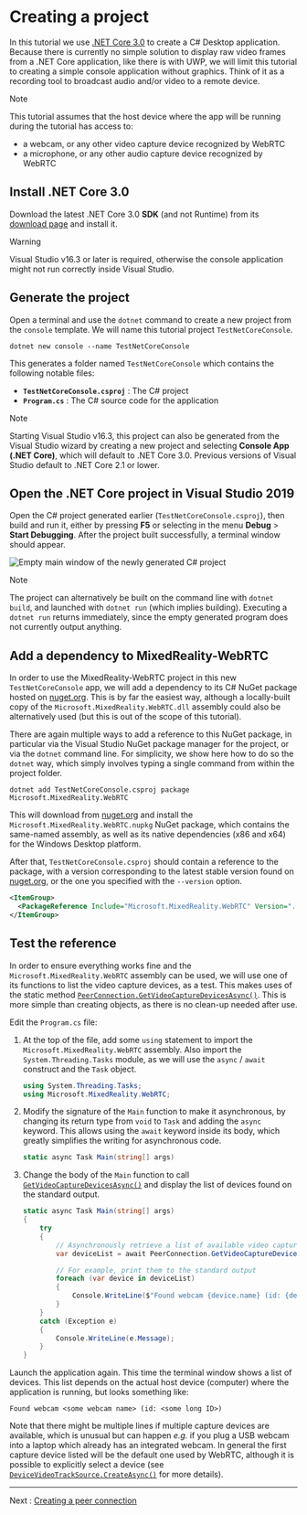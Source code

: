 # Creating a project

In this tutorial we use [.NET Core 3.0](https://dotnet.microsoft.com/download/dotnet-core/3.0) to create a C# Desktop application. Because there is currently no simple solution to display raw video frames from a .NET Core application, like there is with UWP, we will limit this tutorial to creating a simple console application without graphics. Think of it as a recording tool to broadcast audio and/or video to a remote device.

> [!Note]
> This tutorial assumes that the host device where the app will be running during the tutorial has access to:
>
> - a webcam, or any other video capture device recognized by WebRTC
> - a microphone, or any other audio capture device recognized by WebRTC

## Install .NET Core 3.0

Download the latest .NET Core 3.0 **SDK** (and not Runtime) from its [download page](https://dotnet.microsoft.com/download/dotnet-core/3.0) and install it.

> [!Warning]
> Visual Studio v16.3 or later is required, otherwise the console application might not run correctly inside Visual Studio.

## Generate the project

Open a terminal and use the `dotnet` command to create a new project from the `console` template. We will name this tutorial project `TestNetCoreConsole`.

```shell
dotnet new console --name TestNetCoreConsole
```

This generates a folder named `TestNetCoreConsole` which contains the following notable files:

- **`TestNetCoreConsole.csproj`** : The C# project
- **`Program.cs`** : The C# source code for the application

> [!Note]
> Starting Visual Studio v16.3, this project can also be generated from the Visual Studio wizard by creating a new project and selecting **Console App (.NET Core)**, which will default to .NET Core 3.0. Previous versions of Visual Studio default to .NET Core 2.1 or lower.

## Open the .NET Core project in Visual Studio 2019

Open the C# project generated earlier (`TestNetCoreConsole.csproj`), then build and run it, either by pressing **F5** or selecting in the menu **Debug** > **Start Debugging**. After the project built successfully, a terminal window should appear.

![Empty main window of the newly generated C# project](cs3.png)

> [!Note]
> The project can alternatively be built on the command line with `dotnet build`, and launched with `dotnet run` (which implies building). Executing a `dotnet run` returns immediately, since the empty generated program does not currently output anything.

## Add a dependency to MixedReality-WebRTC

In order to use the MixedReality-WebRTC project in this new `TestNetCoreConsole` app, we will add a dependency to its C# NuGet package hosted on [nuget.org](https://www.nuget.org/). This is by far the easiest way, although a locally-built copy of the `Microsoft.MixedReality.WebRTC.dll` assembly could also be alternatively used (but this is out of the scope of this tutorial).

There are again multiple ways to add a reference to this NuGet package, in particular via the Visual Studio NuGet package manager for the project, or via the `dotnet` command line. For simplicity, we show here how to do so the `dotnet` way, which simply involves typing a single command from within the project folder.

```shell
dotnet add TestNetCoreConsole.csproj package Microsoft.MixedReality.WebRTC
```

This will download from [nuget.org](https://www.nuget.org/) and install the `Microsoft.MixedReality.WebRTC.nupkg` NuGet package, which contains the same-named assembly, as well as its native dependencies (x86 and x64) for the Windows Desktop platform.

After that, `TestNetCoreConsole.csproj` should contain a reference to the package, with a version corresponding to the latest stable version found on [nuget.org](https://www.nuget.org/), or the one you specified with the `--version` option.

```xml
<ItemGroup>
  <PackageReference Include="Microsoft.MixedReality.WebRTC" Version="..." />
</ItemGroup>
```

## Test the reference

In order to ensure everything works fine and the `Microsoft.MixedReality.WebRTC` assembly can be used, we will use one of its functions to list the video capture devices, as a test. This makes uses of the static method [`PeerConnection.GetVideoCaptureDevicesAsync()`](xref:Microsoft.MixedReality.WebRTC.PeerConnection.GetVideoCaptureDevicesAsync). This is more simple than creating objects, as there is no clean-up needed after use.

Edit the `Program.cs` file:

1. At the top of the file, add some `using` statement to import the `Microsoft.MixedReality.WebRTC` assembly. Also import the `System.Threading.Tasks` module, as we will use the `async` / `await` construct and the `Task` object.

   ```cs
   using System.Threading.Tasks;
   using Microsoft.MixedReality.WebRTC;
   ```

2. Modify the signature of the `Main` function to make it asynchronous, by changing its return type from `void` to `Task` and adding the `async` keyword. This allows using the `await` keyword inside its body, which greatly simplifies the writing for asynchronous code.

   ```cs
   static async Task Main(string[] args)
   ```

3. Change the body of the `Main` function to call [`GetVideoCaptureDevicesAsync()`](xref:Microsoft.MixedReality.WebRTC.PeerConnection.GetVideoCaptureDevicesAsync) and display the list of devices found on the standard output.

   ```cs
   static async Task Main(string[] args)
   {
       try
       {
           // Asynchronously retrieve a list of available video capture devices (webcams).
           var deviceList = await PeerConnection.GetVideoCaptureDevicesAsync();

           // For example, print them to the standard output
           foreach (var device in deviceList)
           {
               Console.WriteLine($"Found webcam {device.name} (id: {device.id})");
           }
       }
       catch (Exception e)
       {
           Console.WriteLine(e.Message);
       }
   }
   ```

Launch the application again. This time the terminal window shows a list of devices. This list depends on the actual host device (computer) where the application is running, but looks something like:

```shell
Found webcam <some webcam name> (id: <some long ID>)
```

Note that there might be multiple lines if multiple capture devices are available, which is unusual but can happen _e.g._ if you plug a USB webcam into a laptop which already has an integrated webcam. In general the first capture device listed will be the default one used by WebRTC, although it is possible to explicitly select a device (see [`DeviceVideoTrackSource.CreateAsync()`](xref:Microsoft.MixedReality.WebRTC.DeviceVideoTrackSource.CreateAsync(Microsoft.MixedReality.WebRTC.LocalVideoDeviceInitConfig)) for more details).

----

Next : [Creating a peer connection](helloworld-cs-peerconnection-core3.md)

